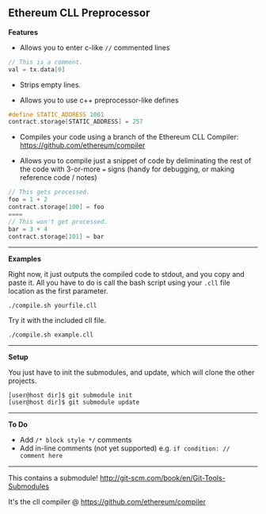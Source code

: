 Ethereum CLL Preprocessor
------

**Features**

- Allows you to enter c-like `//` commented lines

 ```cpp
 // This is a comment.
 val = tx.data[0]
```
- Strips empty lines.

- Allows you to use c++ preprocessor-like defines

 ```cpp
 #define STATIC_ADDRESS 1001
 contract.storage[STATIC_ADDRESS] = 257
```

- Compiles your code using a branch of the Ethereum CLL Compiler: https://github.com/ethereum/compiler

- Allows you to compile just a snippet of code by deliminating the rest of the code with 3-or-more `=` signs (handy for debugging, or making reference code / notes)

 ```cpp
 // This gets processed.
 foo = 1 + 2
 contract.storage[100] = foo
 ====
 // This won't get processed.
 bar = 3 + 4
 contract.storage[101] = bar
```

----
**Examples**

Right now, it just outputs the compiled code to stdout, and you copy and paste it. All you have to do is call the bash script using your `.cll` file location as the first parameter.

    ./compile.sh yourfile.cll

Try it with the included cll file.

    ./compile.sh example.cll

----
**Setup**

You just have to init the submodules, and update, which will clone the other projects.

    [user@host dir]$ git submodule init
    [user@host dir]$ git submodule update

---
**To Do**

- Add `/* block style */` comments
- Add in-line comments (not yet supported) e.g. `if condition: // comment here`

---

This contains a submodule! http://git-scm.com/book/en/Git-Tools-Submodules

It's the cll compiler @ https://github.com/ethereum/compiler
